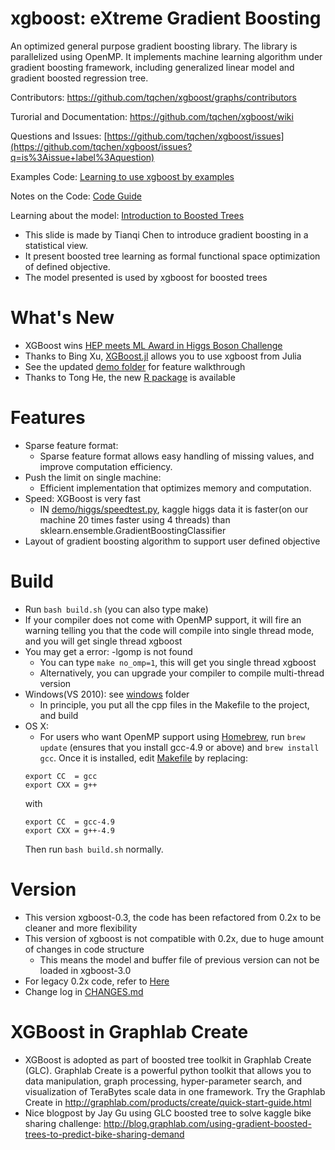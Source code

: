 xgboost: eXtreme Gradient Boosting 
======
An optimized general purpose gradient boosting library. The library is parallelized using OpenMP. It implements machine learning algorithm under gradient boosting framework, including generalized linear model and gradient boosted regression tree. 

Contributors: https://github.com/tqchen/xgboost/graphs/contributors

Turorial and Documentation: https://github.com/tqchen/xgboost/wiki

Questions and Issues: [https://github.com/tqchen/xgboost/issues](https://github.com/tqchen/xgboost/issues?q=is%3Aissue+label%3Aquestion)

Examples Code: [Learning to use xgboost by examples](demo)

Notes on the Code: [Code Guide](src)

Learning about the model: [Introduction to Boosted Trees](http://homes.cs.washington.edu/~tqchen/pdf/BoostedTree.pdf)
* This slide is made by Tianqi Chen to introduce gradient boosting in a statistical view.
* It present boosted tree learning as formal functional space optimization of defined objective.
* The model presented is used by xgboost for boosted trees

What's New
=====
* XGBoost wins [HEP meets ML Award in Higgs Boson Challenge](http://atlas.ch/news/2014/machine-learning-wins-the-higgs-challenge.html)
* Thanks to Bing Xu, [XGBoost.jl](https://github.com/antinucleon/XGBoost.jl) allows you to use xgboost from Julia
* See the updated [demo folder](demo) for feature walkthrough
* Thanks to Tong He, the new [R package](R-package) is available

Features
======
* Sparse feature format:
  - Sparse feature format allows easy handling of missing values, and improve computation efficiency.
* Push the limit on single machine:
  - Efficient implementation that optimizes memory and computation.
* Speed: XGBoost is very fast
  - IN [demo/higgs/speedtest.py](demo/kaggle-higgs/speedtest.py), kaggle higgs data it is faster(on our machine 20 times faster using 4 threads) than sklearn.ensemble.GradientBoostingClassifier
* Layout of gradient boosting algorithm to support user defined objective

Build
=====
* Run ```bash build.sh``` (you can also type make)
* If your compiler does not come with OpenMP support, it will fire an warning telling you that the code will compile into single thread mode, and you will get single thread xgboost
* You may get a error: -lgomp is not found
  - You can type ```make no_omp=1```, this will get you single thread xgboost
  - Alternatively, you can upgrade your compiler to compile multi-thread version
* Windows(VS 2010): see [windows](windows) folder
  - In principle, you put all the cpp files in the Makefile to the project, and build
* OS X:
  - For users who want OpenMP support using [Homebrew](http://brew.sh/), run ```brew update``` (ensures that you install gcc-4.9 or above) and ```brew install gcc```. Once it is installed, edit [Makefile](Makefile/) by replacing:
  ```
  export CC  = gcc
  export CXX = g++
  ```
  with
  ```
  export CC  = gcc-4.9
  export CXX = g++-4.9
  ```
  Then run ```bash build.sh``` normally.

Version
======
* This version xgboost-0.3, the code has been refactored from 0.2x to be cleaner and more flexibility
* This version of xgboost is not compatible with 0.2x, due to huge amount of changes in code structure
  - This means the model and buffer file of previous version can not be loaded in xgboost-3.0
* For legacy 0.2x code, refer to [Here](https://github.com/tqchen/xgboost/releases/tag/v0.22)
* Change log in [CHANGES.md](CHANGES.md)

XGBoost in Graphlab Create
======
* XGBoost is adopted as part of boosted tree toolkit in Graphlab Create (GLC). Graphlab Create is a powerful python toolkit that allows you to data manipulation, graph processing, hyper-parameter search, and visualization of TeraBytes scale data in one framework. Try the Graphlab Create in http://graphlab.com/products/create/quick-start-guide.html
* Nice blogpost by Jay Gu using GLC boosted tree to solve kaggle bike sharing challenge: http://blog.graphlab.com/using-gradient-boosted-trees-to-predict-bike-sharing-demand
